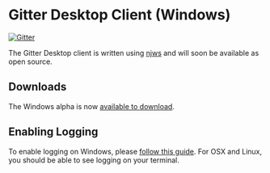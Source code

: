 Gitter Desktop Client (Windows)
===============================

[![Gitter](https://badges.gitter.im/Join%20Chat.svg)](https://gitter.im/gitterHQ/desktop?utm_source=badge&utm_medium=badge&utm_campaign=pr-badge&utm_content=badge)

The Gitter Desktop client is written using [njws](http://nwjs.io/) and will soon be available as open source. 

## Downloads

The Windows alpha is now [available to download](http://update.gitter.im/nw/GitterSetup.exe).

## Enabling Logging
To enable logging on Windows, please [follow this guide](https://gist.github.com/trevorah/bfeb4ad69e4633dc76c5). For OSX and Linux, you should be able to see logging on your terminal.


